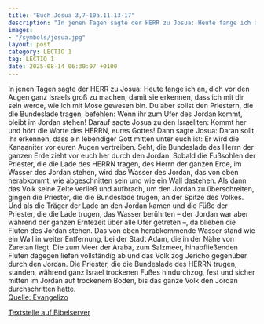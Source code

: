 ```yaml
---
title: "Buch Josua 3,7-10a.11.13-17"
description: "In jenen Tagen sagte der HERR zu Josua: Heute fange ich an, dich vor den Augen ganz Israels groß zu machen, damit sie erkennen, dass ich mit dir sein werde, wie ich mit Mose gewesen bin. Du aber sollst den Priestern, die die Bundeslade tragen, befehlen: Wenn ihr zum Ufer des Jord...."
images:
- "/symbols/josua.jpg"
layout: post
category: LECTIO 1
tag: LECTIO 1
date: 2025-08-14 06:30:07 +0100
---
```

In jenen Tagen sagte der HERR zu Josua: Heute fange ich an, dich vor den Augen ganz Israels groß zu machen, damit sie erkennen, dass ich mit dir sein werde, wie ich mit Mose gewesen bin.
Du aber sollst den Priestern, die die Bundeslade tragen, befehlen: Wenn ihr zum Ufer des Jordan kommt, bleibt im Jordan stehen!
Darauf sagte Josua zu den Israeliten: Kommt her und hört die Worte des HERRN, eures Gottes!
Dann sagte Josua: Daran sollt ihr erkennen, dass ein lebendiger Gott mitten unter euch ist: Er wird die Kanaaniter vor euren Augen vertreiben.<!--more-->
Seht, die Bundeslade des Herrn der ganzen Erde zieht vor euch her durch den Jordan.
Sobald die Fußsohlen der Priester, die die Lade des HERRN tragen, des Herrn der ganzen Erde, im Wasser des Jordan stehen, wird das Wasser des Jordan, das von oben herabkommt, wie abgeschnitten sein und wie ein Wall dastehen.
Als dann das Volk seine Zelte verließ und aufbrach, um den Jordan zu überschreiten, gingen die Priester, die die Bundeslade trugen, an der Spitze des Volkes.
Und als die Träger der Lade an den Jordan kamen und die Füße der Priester, die die Lade trugen, das Wasser berührten – der Jordan war aber während der ganzen Erntezeit über alle Ufer getreten –,
da blieben die Fluten des Jordan stehen. Das von oben herabkommende Wasser stand wie ein Wall in weiter Entfernung, bei der Stadt Adam, die in der Nähe von Zaretan liegt. Die zum Meer der Araba, zum Salzmeer, hinabfließenden Fluten dagegen liefen vollständig ab und das Volk zog Jericho gegenüber durch den Jordan.
Die Priester, die die Bundeslade des HERRN trugen, standen, während ganz Israel trockenen Fußes hindurchzog, fest und sicher mitten im Jordan auf trockenem Boden, bis das ganze Volk den Jordan durchschritten hatte.<br>
[Quelle: Evangelizo](https://evangeliumtagfuertag.org/DE/gospel)

[Textstelle auf Bibelserver](https://www.bibleserver.com/EU/Josua3,7-10a.11.13-17)
